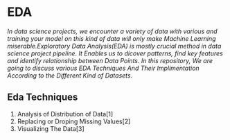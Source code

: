 # EDA

*In data science projects, we encounter a variety of data with various and training your model on this kind of data will only make Machine Learning miserable.Exploratory Data Analysis(EDA) is mostly crucial method in data science project pipeline. It Enables us to dicover patterns, find key features and identify relationship between Data Points. In this repository, We are going to discuss various EDA Techniques And Their Implimentation According to the Different Kind of Datasets.* 

## Eda Techniques

1. Analysis of Distribution of Data[1]
2. Replacing or Droping Missing Values[2]
3. Visualizing The Data[3]

